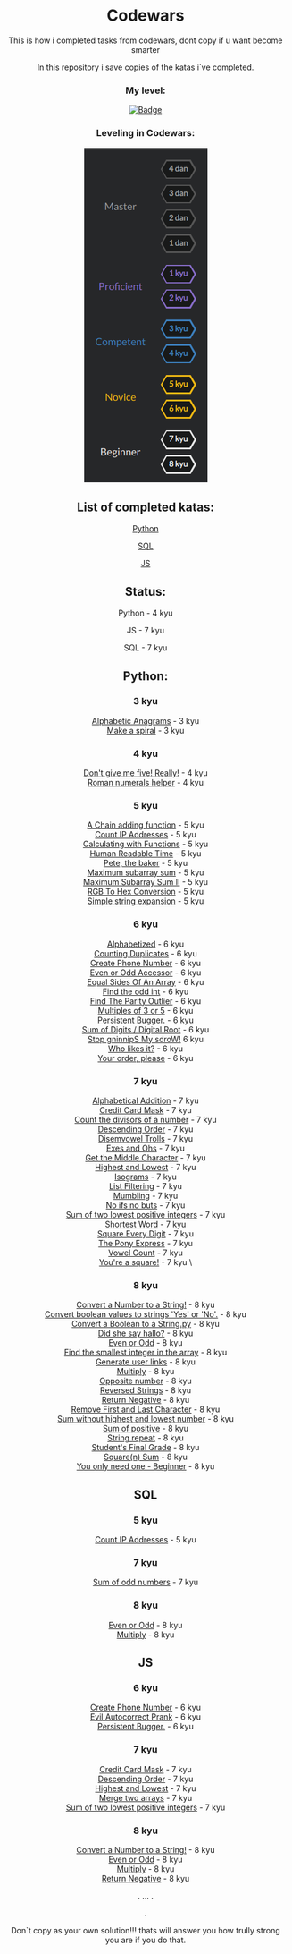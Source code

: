 <div align="center">

# Codewars

 This is how i completed tasks from codewars, dont copy if u want become smarter

In this repository i save copies of the katas i`ve completed. 



### My level:

[![Badge](https://www.codewars.com/users/FxrWhxt/badges/large)](https://www.codewars.com/users/FxrWhxt)

### Leveling in Codewars:


<img src="assets/levels.png" alt="levels">


## List of completed katas:

[Python](#python)

[SQL](#sql) 

[JS](#js)  

## Status:

Python - 4 kyu

JS - 7 kyu

SQL - 7 kyu

## Python:

### 3 kyu

[Alphabetic Anagrams](Python/Alphabetic%20Anagrams.py) - 3 kyu \
[Make a spiral](Python/Make%20a%20spiral.py) - 3 kyu

### 4 kyu

[Don't give me five! Really!](Python/Don't%20give%20me%20five!%20Really!.py) - 4 kyu \
[Roman numerals helper](Python/romannumeralshelper.py) - 4 kyu 


### 5 kyu

[A Chain adding function](Python/A%20Chain%20adding%20function.py) - 5 kyu \
[Count IP Addresses](Python/Count%20IP%20Addresses.py) - 5 kyu \
[Calculating with Functions](Python/Calculating%20with%20Functions.py) - 5 kyu \
[Human Readable Time](Python/Human%20Readable%20Time.py) - 5 kyu \
[Pete, the baker](Python/Pete,%20the%20baker.py) - 5 kyu \
[Maximum subarray sum](Python/Maximum%20subarray%20sum.py) - 5 kyu \
[Maximum Subarray Sum II](Python) - 5 kyu \
[RGB To Hex Conversion](Python/RGB%20To%20Hex%20Conversion.py) - 5 kyu \
[Simple string expansion](Python/Simple%20string%20expansion.py) - 5 kyu 


### 6 kyu

[Alphabetized](Python/Alphabetized.py) - 6 kyu \
[Counting Duplicates](Python/Counting%20Duplicates.py) - 6 kyu \
[Create Phone Number](Python/Create%20Phone%20Number.py) - 6 kyu \
[Even or Odd Accessor](Python/Even%20or%20Odd%20Accessor.py) - 6 kyu \
[Equal Sides Of An Array](Python/Equal%20Sides%20Of%20An%20Array.py) - 6 kyu \
[Find the odd int](Python/Find%20the%20odd%20int.py) - 6 kyu \
[Find The Parity Outlier](Python/Find%20The%20Parity%20Outlier.py) - 6 kyu \
[Multiples of 3 or 5](Python/Multiples%20of%203%20or%205.py) - 6 kyu \
[Persistent Bugger.](Python/Persistent%20Bugger..py) - 6 kyu \
[Sum of Digits / Digital Root](Python/Sum%20of%20Digits%20%20Digital%20Root.py) - 6 kyu \
[Stop gninnipS My sdroW!](Python/Stop%20gninnipS%20My%20sdroW!.py) 6 kyu \
[Who likes it?](Python/Who%20likes%20it?.py) - 6 kyu \
[Your order, please](Python/Your%20order,%20please.py) - 6 kyu 


### 7 kyu

[Alphabetical Addition](Python/Alphabetical%20Addition.py) - 7 kyu \
[Credit Card Mask](Python/Credit%20Card%20Mask.py) - 7 kyu \
[Count the divisors of a number](Python/Count%20the%20divisors%20of%20a%20number.py) - 7 kyu \
[Descending Order](Python/Descending%20Order.py) - 7 kyu \
[Disemvowel Trolls](Python/Disemvowel%20Trolls.py) - 7 kyu \
[Exes and Ohs](Python/Exes%20and%20Ohs.py) - 7 kyu \
[Get the Middle Character](Python/Get%20the%20Middle%20Character.py) - 7 kyu \
[Highest and Lowest](Python/Highest%20and%20Lowest.py) - 7 kyu \
[Isograms](Python/Isograms.py) - 7 kyu \
[List Filtering](Python/List%20Filtering.py) - 7 kyu \
[Mumbling](Python/Mumbling.py) - 7 kyu \
[No ifs no buts](Python/No%20ifs%20no%20buts.py) - 7 kyu \
[Sum of two lowest positive integers](Python/Sum%20of%20two%20lowest%20positive%20integers.py) - 7 kyu \
[Shortest Word](Python/Shortest%20Word.py) - 7 kyu \
[Square Every Digit](Python/Square%20Every%20Digit.py) - 7 kyu \
[The Pony Express](Python/The%20Pony%20Express.py) - 7 kyu \
[Vowel Count](Python/Vowel%20Count.py) - 7 kyu \
[You're a square!](Python/You're%20a%20square!.py) - 7 kyu \





### 8 kyu


[Convert a Number to a String!](Python/Convert%20a%20Number%20to%20a%20S@github.comtring!.py) - 8 kyu \
[Convert boolean values to strings 'Yes' or 'No'.](Python/Convert%20boolean%20values%20to%20strings%20'Yes'%20or%20'No'..py) - 8 kyu \
[Convert a Boolean to a String.py](Python/Convert%20a%20Boolean%20to%20a%20String.py) - 8 kyu \
[Did she say hallo?](Python/Did%20she%20say%20hallo?.py) - 8 kyu \
[Even or Odd](Python/Even%20or%20Odd.py) - 8 kyu \
[Find the smallest integer in the array](Python/Find%20the%20smallest%20integer%20in%20the%20array.py) - 8 kyu \
[Generate user links](Python/Generate%20user%20links.py) - 8 kyu \
[Multiply](Python/Multiply.py) - 8 kyu \
[Opposite number](Python/Opposite%20number.py) - 8 kyu \
[Reversed Strings](Python/Reversed%20Strings.py) - 8 kyu \
[Return Negative](Python/Return%20Negative.py) - 8 kyu \
[Remove First and Last Character](Python/Remove%20First%20and%20Last%20Character.py) - 8 kyu \
[Sum without highest and lowest number](Python/Sum%20without%20highest%20and%20lowest%20number.py) - 8 kyu \
[Sum of positive](Python/Sum%20of%20positive.py) - 8 kyu \
[String repeat](Python/String%20repeat.py) - 8 kyu  \
[Student's Final Grade](Python/Student's%20Final%20Grade.py) - 8 kyu \
[Square(n) Sum](Python/Square(n)%20Sum.py) - 8 kyu \
[You only need one - Beginner](Python/You%20only%20need%20one%20-%20Beginner.py) - 8 kyu 

















## SQL

### 5 kyu

[Count IP Addresses](SQL/Count%20IP%20Addresses.sql) - 5 kyu

### 7 kyu 

[Sum of odd numbers](SQL/Sum%20of%20odd%20numbers.sql) - 7 kyu

### 8 kyu

[Even or Odd](SQL/Even%20or%20Odd.sql) - 8 kyu \
[Multiply](SQL/Multiply.sql) - 8 kyu 








## JS 

### 6 kyu


[Create Phone Number](JS/Create%20Phone%20Number.js) - 6 kyu \
[Evil Autocorrect Prank](JS/Evil%20Autocorrect%20Prank.js) - 6 kyu \
[Persistent Bugger.](JS/Persistent%20Bugger..js) - 6 kyu 


### 7 kyu

[Credit Card Mask](JS/Credit%20Card%20Mask.js) - 7 kyu \
[Descending Order](JS/Even%20or%20Odd.js) - 7 kyu \
[Highest and Lowest](JS/Highest%20and%20Lowest.js) - 7 kyu \
[Merge two arrays](JS/Merge%20two%20arrays.js) - 7 kyu \
[Sum of two lowest positive integers](JS/Sum%20of%20two%20lowest%20positive%20integers.js) - 7 kyu 





### 8 kyu


[Convert a Number to a String!](JS/Convert%20a%20Number%20to%20a%20String!.js) - 8 kyu \
[Even or Odd](JS/Even%20or%20Odd.js) - 8 kyu \
[Multiply](JS/Multiply.js) - 8 kyu \
[Return Negative](JS/Return%20Negative.js) - 8 kyu



.
...
.

.






Don`t copy as your own solution!!! thats will answer you how trully strong you are if you do that.
</div>
